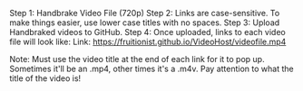 Step 1: Handbrake Video File (720p)
Step 2: Links are case-sensitive. To make things easier, use lower case titles with no spaces. 
Step 3: Upload Handbraked videos to GitHub. 
Step 4: Once uploaded, links to each video file will look like:
Link: https://fruitionist.github.io/VideoHost/videofile.mp4

Note: Must use the video title at the end of each link for it to pop up. Sometimes it'll be an .mp4, other times it's a .m4v. Pay attention to what the title of the video is! 
